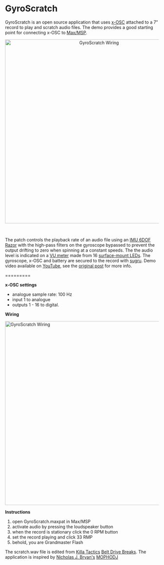 GyroScratch
===========

GyroScratch is an open source application that uses [x-OSC](http://www.x-io.co.uk/x-osc/) attached to a 7" record to play and scratch audio files. The demo provides a good starting point for connecting x-OSC to [Max/MSP](http://cycling74.com/products/max/).

<div align="center">
<img src="https://raw.github.com/xioTechnologies/GyroScratch/master/GyroScratch%20Photo.jpg" alt="GyroScratch Wiring" style="width: 600px;"/>
</div>
 
&nbsp;

The patch controls the playback rate of an audio file using an [IMU 6DOF Razor](https://www.sparkfun.com/products/retired/9431) with the high-pass filters on the gyroscope bypassed to prevent the output drifting to zero when spinning at a constant speeds. The the audio level is indicated on a [VU meter](http://en.wikipedia.org/wiki/VU_meter) made from 16 [surface-mount LEDs](http://uk.rs-online.com/web/p/visible-leds/4975122/). The gyroscope, x-OSC and battery are secured to the record with [sugru](https://sugru.com/). Demo video available on [YouTube](http://www.youtube.com/watch?v=CROb1JXgWrY#at=41), see the [original post](http://www.x-io.co.uk/gyroscratch) for more info.

=========

**x-OSC settings**

* analogue sample rate: 100 Hz
* input 1 to analogue
* outputs 1 - 16 to digital.

**Wiring**

<img src="https://raw.github.com/xioTechnologies/GyroScratch/master/Gyroscratch%20Wiring%20Diagram.png" alt="GyroScratch Wiring" style="width: 600px;"/>

**Instructions** 

1.  open GyroScratch.maxpat in Max/MSP
2.  activate audio by pressing the loudspeaker button
3.  when the record is stationary click the 0 RPM button
4.  set the record playing and click 33 RMP
5.  behold, you are Grandmaster Flash

The scratch.wav file is edited from [Killa Tactics](http://www.killatactics.com/) [Belt Drive Breaks](http://tablist.net/album/killa-tactics-belt-drive-breaks-free). The application is inspired by [Nicholas J. Bryan's](https://ccrma.stanford.edu/~njb/) [MOPHODJ](http://www.youtube.com/watch?v=PAHhJQQw7dI)
